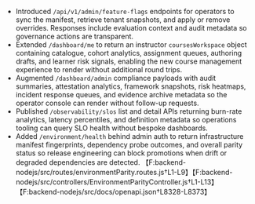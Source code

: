 - Introduced `/api/v1/admin/feature-flags` endpoints for operators to sync the manifest, retrieve tenant snapshots, and apply or remove overrides. Responses include evaluation context and audit metadata so governance actions are transparent.
- Extended `/dashboard/me` to return an instructor `coursesWorkspace` object containing catalogue, cohort analytics, assignment
  queues, authoring drafts, and learner risk signals, enabling the new course management experience to render without additional
  round trips.
- Augmented `/dashboard/admin` compliance payloads with audit summaries, attestation analytics, framework snapshots, risk heatmaps, incident response queues, and evidence archive metadata so the operator console can render without follow-up requests.
- Published `/observability/slos` list and detail APIs returning burn-rate analytics, latency percentiles, and definition metadata so operations tooling can query SLO health without bespoke dashboards.
- Added `/environment/health` behind admin auth to return infrastructure manifest fingerprints, dependency probe outcomes, and overall parity status so release engineering can block promotions when drift or degraded dependencies are detected. 【F:backend-nodejs/src/routes/environmentParity.routes.js†L1-L9】【F:backend-nodejs/src/controllers/EnvironmentParityController.js†L1-L13】【F:backend-nodejs/src/docs/openapi.json†L8328-L8373】
